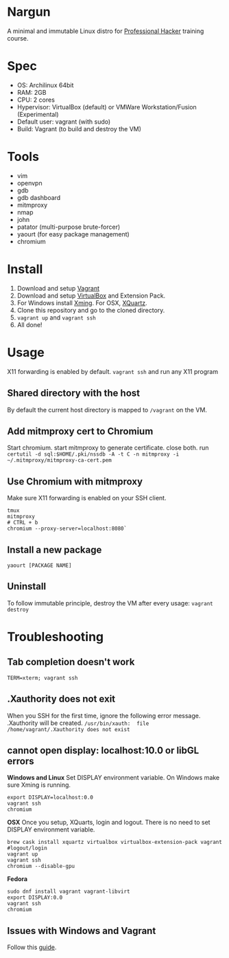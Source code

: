 # Nargun
A minimal and immutable Linux distro for [Professional Hacker](https://elttam.com.au/training) training course.

# Spec
* OS: Archilinux 64bit
* RAM: 2GB
* CPU: 2 cores
* Hypervisor: VirtualBox (default) or VMWare Workstation/Fusion (Experimental)
* Default user: vagrant (with sudo)
* Build: Vagrant (to build and destroy the VM)

# Tools
* vim
* openvpn
* gdb
* gdb dashboard
* mitmproxy
* nmap
* john
* patator (multi-purpose brute-forcer)
* yaourt (for easy package management)
* chromium

# Install

1. Download and setup [Vagrant](https://www.vagrantup.com/)
2. Download and setup [VirtualBox](https://www.virtualbox.org/) and Extension Pack.
3. For Windows install [Xming](https://sourceforge.net/projects/xming/). For OSX, [XQuartz](https://www.xquartz.org/).
4. Clone this repository and go to the cloned directory.
5. `vagrant up` and `vagrant ssh`
6. All done!

# Usage
X11 forwarding is enabled by default. `vagrant ssh` and run any X11 program

## Shared directory with the host
By default the current host directory is mapped to `/vagrant` on the VM.

## Add mitmproxy cert to Chromium
Start chromium. start mitmproxy to generate certificate. close both.
run `certutil -d sql:$HOME/.pki/nssdb -A -t C -n mitmproxy -i ~/.mitmproxy/mitmproxy-ca-cert.pem`

## Use Chromium with mitmproxy
Make sure X11 forwarding is enabled on your SSH client.
```
tmux
mitmproxy
# CTRL + b
chromium --proxy-server=localhost:8080`
```

## Install a new package
`yaourt [PACKAGE NAME]`

## Uninstall
To follow immutable principle, destroy the VM after every usage:
`vagrant destroy`

# Troubleshooting
## Tab completion doesn't work
`TERM=xterm; vagrant ssh`

## .Xauthority does not exit
When you SSH for the first time, ignore the following error message.
.Xauthority will be created.
`/usr/bin/xauth:  file /home/vagrant/.Xauthority does not exist`

## cannot open display: localhost:10.0 or libGL errors
**Windows and Linux**
Set DISPLAY environment variable. On Windows make sure Xming is running.
```
export DISPLAY=localhost:0.0
vagrant ssh
chromium
```

**OSX**
Once you setup, XQuarts, login and logout. There is no need to set DISPLAY environment variable.
```
brew cask install xquartz virtualbox virtualbox-extension-pack vagrant
#logout/login
vagrant up
vagrant ssh
chromium --disable-gpu
```

**Fedora**
```
sudo dnf install vagrant vagrant-libvirt
export DISPLAY:0.0
vagrant ssh
chromium
```

## Issues with Windows and Vagrant
Follow this [guide](https://www.swtestacademy.com/quick-start-vagrant-windows-10/).
